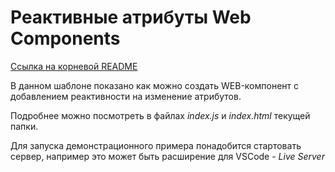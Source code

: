 # Реактивные атрибуты Web Components

[Ссылка на корневой README](../README.md)

В данном шаблоне показано как можно создать WEB-компонент с добавлением реактивности на изменение атрибутов.

Подробнее можно посмотреть в файлах _index.js_ и _index.html_ текущей папки.

Для запуска демонстрационного примера понадобится стартовать сервер, например это может быть расширение для VSCode - _Live Server_